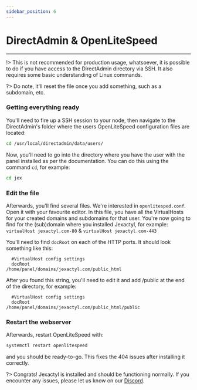 ```yaml
---
sidebar_position: 6
---
```


# DirectAdmin & OpenLiteSpeed

***

!> This is not recommended for production usage, whatsoever, it is possible to do if you have access to the DirectAdmin directory via SSH. It also requires some basic understanding of Linux commands.

?> Do note, it'll reset the file once you add something, such as a subdomain, etc.

### Getting everything ready

You'll need to fire up a SSH session to your node, then navigate to the DirectAdmin's folder where the users OpenLiteSpeed configuration files are located:
```bash
cd /usr/local/directadmin/data/users/
```

Now, you'll need to go into the directory where you have the user with the panel installed as per the documentation. You can do this using the command `cd`, for example:
```bash
cd jex
```

### Edit the file

Afterwards, you'll find several files. We're interested in `openlitesped.conf`. Open it with your favourite editor. In this file, you have all the VirtualHosts for your created domains and subdomains for that user. You're now going to find for the (sub)domain where you installed Jexactyl, for example: `virtualHost jexactyl.com-80` & `virtualHost jexactyl.com-443`

You'll need to find `docRoot` on each of the HTTP ports. It should look something like this:
```
  #VirtualHost config settings
  docRoot                   /home/panel/domains/jexactyl.com/public_html
```

After you found this string, you'll need to edit it and add /public at the end of the directory, for example:
```
  #VirtualHost config settings
  docRoot                   /home/panel/domains/jexactyl.com/public_html/public
```

### Restart the webserver

Afterwards, restart OpenLiteSpeed with:
```bash
systemctl restart openlitespeed
```
and you should be ready-to-go. This fixes the 404 issues after installing it correctly.

?>
Congrats! Jexactyl is installed and should be functioning normally.
If you encounter any issues, please let us know on our [Discord](https://discord.com/invite/qttGR4Z5Pk).
